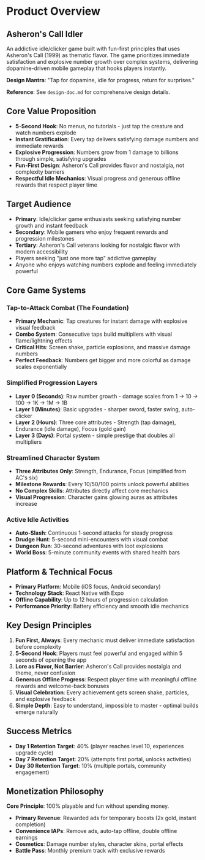 # Product Overview

## Asheron's Call Idler

An addictive idle/clicker game built with fun-first principles that uses Asheron's Call (1999) as thematic flavor. The game prioritizes immediate satisfaction and explosive number growth over complex systems, delivering dopamine-driven mobile gameplay that hooks players instantly.

**Design Mantra**: "Tap for dopamine, idle for progress, return for surprises."

**Reference**: See `design-doc.md` for comprehensive design details.

## Core Value Proposition

- **5-Second Hook**: No menus, no tutorials - just tap the creature and watch numbers explode
- **Instant Gratification**: Every tap delivers satisfying damage numbers and immediate rewards
- **Explosive Progression**: Numbers grow from 1 damage to billions through simple, satisfying upgrades
- **Fun-First Design**: Asheron's Call provides flavor and nostalgia, not complexity barriers
- **Respectful Idle Mechanics**: Visual progress and generous offline rewards that respect player time

## Target Audience

- **Primary**: Idle/clicker game enthusiasts seeking satisfying number growth and instant feedback
- **Secondary**: Mobile gamers who enjoy frequent rewards and progression milestones
- **Tertiary**: Asheron's Call veterans looking for nostalgic flavor with modern accessibility
- Players seeking "just one more tap" addictive gameplay
- Anyone who enjoys watching numbers explode and feeling immediately powerful

## Core Game Systems

### Tap-to-Attack Combat (The Foundation)

- **Primary Mechanic**: Tap creatures for instant damage with explosive visual feedback
- **Combo System**: Consecutive taps build multipliers with visual flame/lightning effects
- **Critical Hits**: Screen shake, particle explosions, and massive damage numbers
- **Perfect Feedback**: Numbers get bigger and more colorful as damage scales exponentially

### Simplified Progression Layers

- **Layer 0 (Seconds)**: Raw number growth - damage scales from 1 → 10 → 100 → 1K → 1M → 1B
- **Layer 1 (Minutes)**: Basic upgrades - sharper sword, faster swing, auto-clicker
- **Layer 2 (Hours)**: Three core attributes - Strength (tap damage), Endurance (idle damage), Focus (gold gain)
- **Layer 3 (Days)**: Portal system - simple prestige that doubles all multipliers

### Streamlined Character System

- **Three Attributes Only**: Strength, Endurance, Focus (simplified from AC's six)
- **Milestone Rewards**: Every 10/50/100 points unlock powerful abilities
- **No Complex Skills**: Attributes directly affect core mechanics
- **Visual Progression**: Character gains glowing auras as attributes increase

### Active Idle Activities

- **Auto-Slash**: Continuous 1-second attacks for steady progress
- **Drudge Hunt**: 5-second mini-encounters with visual combat
- **Dungeon Run**: 30-second adventures with loot explosions
- **World Boss**: 5-minute community events with shared health bars

## Platform & Technical Focus

- **Primary Platform**: Mobile (iOS focus, Android secondary)
- **Technology Stack**: React Native with Expo
- **Offline Capability**: Up to 12 hours of progression calculation
- **Performance Priority**: Battery efficiency and smooth idle mechanics

## Key Design Principles

1. **Fun First, Always**: Every mechanic must deliver immediate satisfaction before complexity
2. **5-Second Hook**: Players must feel powerful and engaged within 5 seconds of opening the app
3. **Lore as Flavor, Not Barrier**: Asheron's Call provides nostalgia and theme, never confusion
4. **Generous Offline Progress**: Respect player time with meaningful offline rewards and welcome-back bonuses
5. **Visual Celebration**: Every achievement gets screen shake, particles, and explosive feedback
6. **Simple Depth**: Easy to understand, impossible to master - optimal builds emerge naturally

## Success Metrics

- **Day 1 Retention Target**: 40% (player reaches level 10, experiences upgrade cycle)
- **Day 7 Retention Target**: 20% (attempts first portal, unlocks activities)
- **Day 30 Retention Target**: 10% (multiple portals, community engagement)

## Monetization Philosophy

**Core Principle**: 100% playable and fun without spending money.

- **Primary Revenue**: Rewarded ads for temporary boosts (2x gold, instant completion)
- **Convenience IAPs**: Remove ads, auto-tap offline, double offline earnings
- **Cosmetics**: Damage number styles, character skins, portal effects
- **Battle Pass**: Monthly premium track with exclusive rewards
